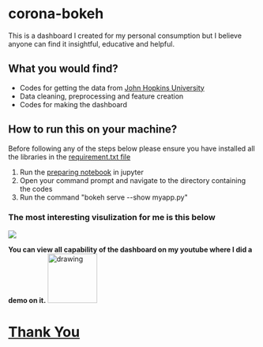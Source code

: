 # corona-bokeh
 
This is a dashboard I created for my personal consumption but I believe anyone can find it insightful, educative and helpful.

## What you would find?
- Codes for getting the data from [John Hopkins University](https://github.com/CSSEGISandData/COVID-19/tree/master/csse_covid_19_data/csse_covid_19_time_series)
- Data cleaning, preprocessing and feature creation
- Codes for making the dashboard

## How to run this on your machine?
Before following any of the steps below please ensure you have installed all the libraries in the [requirement.txt file](https://github.com/francisatoyebi/corona-bokeh/blob/master/requirements.txt)
1. Run the [preparing notebook](https://github.com/francisatoyebi/corona-bokeh/blob/master/Preparing.ipynb) in jupyter
2. Open your command prompt and navigate to the directory containing the codes
3. Run the command "bokeh serve --show myapp.py"

### The most interesting visulization for me is this below

![](https://raw.githubusercontent.com/francisatoyebi/corona-bokeh/master/data/corona_animation.gif)


**You can view all capability of the dashboard on my youtube where I did a demo on it.**
<a href="https://www.youtube.com/channel/UCxmWFjnVu-451aqSi3fp_KQ?view_as=subscriber"><img src="https://res.cloudinary.com/importdata/image/upload/v1595012354/yt_logo_jjgys4.png" alt="drawing" width="100"/>


# Thank You
